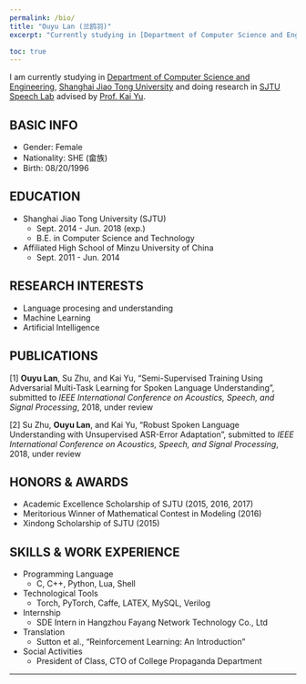 ```yaml
---
permalink: /bio/
title: "Ouyu Lan (兰鸥羽)"
excerpt: "Currently studying in [Department of Computer Science and Engineering](http://www.cs.sjtu.edu.cn/), [Shanghai Jiao Tong University](http://www.sjtu.edu.cn) and doing research in [SJTU Speech Lab](https://speechlab.sjtu.edu.cn/) advised by [Prof. Kai Yu](https://speechlab.sjtu.edu.cn/~kyu/)."

toc: true
---
```


I am currently studying in [Department of Computer Science and Engineering](http://www.cs.sjtu.edu.cn/), [Shanghai Jiao Tong University](http://www.sjtu.edu.cn) and doing research in [SJTU Speech Lab](https://speechlab.sjtu.edu.cn/) advised by [Prof. Kai Yu](https://speechlab.sjtu.edu.cn/~kyu/). 

## BASIC INFO
* Gender: Female
* Nationality: SHE (畲族)
* Birth: 08/20/1996

## EDUCATION
* Shanghai Jiao Tong University (SJTU)
	* Sept. 2014 - Jun. 2018 (exp.)
	* B.E. in Computer Science and Technology
* Affiliated High School of Minzu University of China
	* Sept. 2011 - Jun. 2014

## RESEARCH INTERESTS
* Language procesing and understanding
* Machine Learning
* Artificial Intelligence

## PUBLICATIONS
[1] **Ouyu Lan**, Su Zhu, and Kai Yu, “Semi-Supervised Training Using Adversarial Multi-Task Learning for Spoken Language Understanding”, submitted to *IEEE International Conference on Acoustics, Speech, and Signal Processing*, 2018, under review

[2] Su Zhu, **Ouyu Lan**, and Kai Yu, “Robust Spoken Language Understanding with Unsupervised ASR-Error Adaptation”, submitted to *IEEE International Conference on Acoustics, Speech, and Signal Processing*, 2018, under review

## HONORS & AWARDS
* Academic Excellence Scholarship of SJTU (2015, 2016, 2017)
* Meritorious Winner of Mathematical Contest in Modeling (2016)
* Xindong Scholarship of SJTU (2015)

## SKILLS & WORK EXPERIENCE
* Programming Language 
	* C, C++, Python, Lua, Shell
* Technological Tools 
	* Torch, PyTorch, Caffe, LATEX, MySQL, Verilog
* Internship
	* SDE Intern in Hangzhou Fayang Network Technology Co., Ltd 
* Translation
	* Sutton et al., “Reinforcement Learning: An Introduction” 
* Social Activities
	* President of Class, CTO of College Propaganda Department

---

